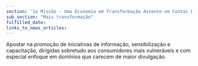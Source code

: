 ```yaml
---
section: '1a Missão - Uma Economia em Transformação Assente em Contas Equilibradas'
sub_section: "Mais transformação"
fulfilled_date:
links_to_news_articles:
---
```


Apostar na promoção de iniciativas de informação, sensibilização e capacitação, dirigidas sobretudo aos consumidores mais vulneráveis e com especial enfoque em domínios que carecem de maior divulgação.